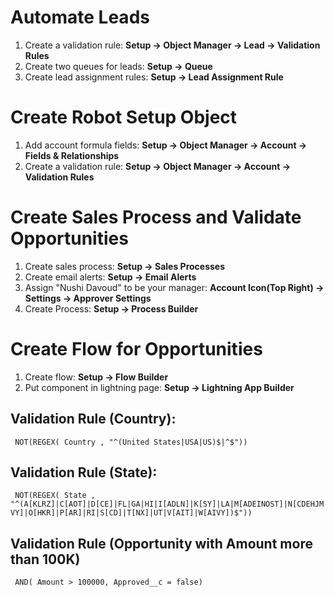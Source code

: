 # Automate Leads
1. Create a validation rule:
  **Setup -> Object Manager -> Lead -> Validation Rules**
1. Create two queues for leads:
  **Setup -> Queue**
1. Create lead assignment rules:
  **Setup -> Lead Assignment Rule**
# Create Robot Setup Object
1. Add account formula fields: 
  **Setup -> Object Manager -> Account -> Fields & Relationships**
1. Create a validation rule:
  **Setup -> Object Manager -> Account -> Validation Rules**
# Create Sales Process and Validate Opportunities
1. Create sales process: 
  **Setup -> Sales Processes**
1. Create email alerts:
  **Setup -> Email Alerts**
1. Assign "Nushi Davoud" to be your manager:
  **Account Icon(Top Right) -> Settings -> Approver Settings**
1. Create Process: 
  **Setup -> Process Builder**
# Create Flow for Opportunities
1. Create flow:
  **Setup -> Flow Builder**
1. Put component in lightning page:
  **Setup -> Lightning App Builder**
## Validation Rule (Country):
 ` NOT(REGEX( Country , "^(United States|USA|US)$|^$"))`
## Validation Rule (State):
 ` NOT(REGEX( State , "^(A[KLRZ]|C[AOT]|D[CE]|FL|GA|HI|I[ADLN]|K[SY]|LA|M[ADEINOST]|N[CDEHJMVY]|O[HKR]|P[AR]|RI|S[CD]|T[NX]|UT|V[AIT]|W[AIVY])$"))`
## Validation Rule (Opportunity with Amount more than 100K)
 ` AND( Amount > 100000, Approved__c = false)`
